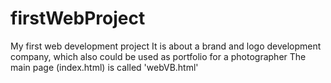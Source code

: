 # firstWebProject
My first web development project
It is about a brand and logo development company, which also could be used as portfolio for a photographer
The main page (index.html) is called 'webVB.html'
